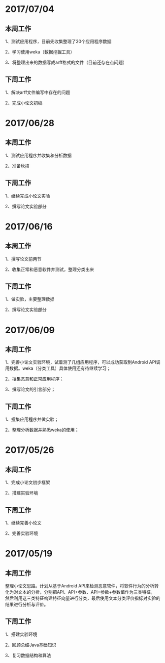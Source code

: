 # 2017/07/04

## 本周工作

1、测试应用程序，目前先收集整理了20个应用程序数据

2、学习使用weka（数据挖掘工具）

3、将整理出来的数据写成arff格式的文件（目前还存在点问题）

## 下周工作

1、解决arff文件编写中存在的问题

2、完成小论文初稿

# 2017/06/28

## 本周工作

1、测试应用程序并收集和分析数据

2、准备秋招

## 下周工作

1、继续完成小论文实验

2、撰写论文实验部分

# 2017/06/16

## 本周工作

1、撰写论文前两节

2、收集正常和恶意软件并测试，整理分类出来

## 下周工作

1、做实验，主要整理数据

2、撰写论文实验部分

# 2017/06/09

## 本周工作

1、完善小论文实验环境，试着测了几组应用程序，可以成功获取到Android API调用数据。weka（分类工具）具体使用还有待继续学习；

2、搜集恶意和正常应用程序；

3、撰写论文的引言部分；

## 下周工作

1、搜集应用程序并做实验；

2、整理分析数据并熟悉weka的使用；

# 2017/05/26

## 本周工作

1、完成小论文初步框架

2、搭建实验环境

## 下周工作

1、继续完善小论文

2、完善实验环境




# 2017/05/19

## 本周工作

  整理小论文思路。计划从基于Android API来检测恶意软件，将软件行为的分析转化为对文本的分析，分别把API、API+参数、API+参数+参数值作为三类特征，
然后利用这三类特征构建特征向量进行分类，最后使用文本分类评价指标对实验的结果进行分析与评价。

## 下周工作

1、搭建实验环境

2、回顾总结Java基础知识

3、复习数据结构和算法
